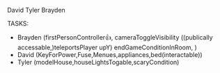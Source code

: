 David
Tyler
Brayden




TASKS:
- Brayden (firstPersonController👍, cameraToggleVisibility ((publically accessable,)teleportsPlayer upY) endGameConditionInRoom, )
- David (KeyForPower,Fuse,Menues,appliances,bed(interactable))
- Tyler (modelHouse,houseLightsTogable,scaryCondition)
